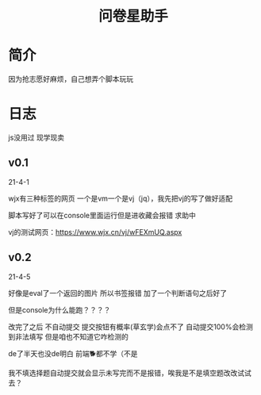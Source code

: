 <h1 align="center">问卷星助手</h1>

# 简介

因为抢志愿好麻烦，自己想弄个脚本玩玩

# 日志

js没用过 现学现卖

## v0.1

21-4-1

wjx有三种标签的网页 一个是vm一个是vj（jq），我先把vj的写了做好适配

脚本写好了可以在console里面运行但是进收藏会报错 求助中

vj的测试网页：https://www.wjx.cn/vj/wFEXmUQ.aspx

## v0.2

21-4-5

好像是eval了一个返回的图片 所以书签报错 加了一个判断语句之后好了

但是console为什么能跑？？？？

改完了之后 不自动提交 提交按钮有概率(草玄学)会点不了 自动提交100%会检测到非法填写 但是咱也不知道它咋检测的

de了半天也没de明白 前端🐕都不学（不是

我不填选择题自动提交就会显示未写完而不是报错，唉我是不是填空题改改试试去？
